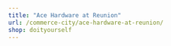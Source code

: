 ```yaml
---
title: "Ace Hardware at Reunion"
url: /commerce-city/ace-hardware-at-reunion/
shop: doityourself
---
```

